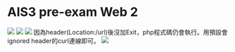 # **AIS3 pre-exam Web 2**
![](https://i.imgur.com/IIccBtl.png)
![](https://i.imgur.com/8nnPwUZ.png)
![](https://i.imgur.com/OoZkpoo.png)
因為header(Location:/url)後沒加Exit，php程式碼仍會執行。用預設會ignored header的curl連線即可。
![](https://i.imgur.com/QrwOVvr.png)
